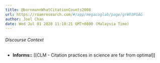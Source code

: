 ```yaml
---
title: @bornmannWhatCitationCounts2008
url: https://roamresearch.com/#/app/megacoglab/page/grWh3PGAG
author: Joel Chan
date: Wed Jul 01 2020 11:18:21 GMT+0800 (Malaysia Time)
---
```




###### Discourse Context

- **Informs::** [[CLM - Citation practices in science are far from optimal]]
